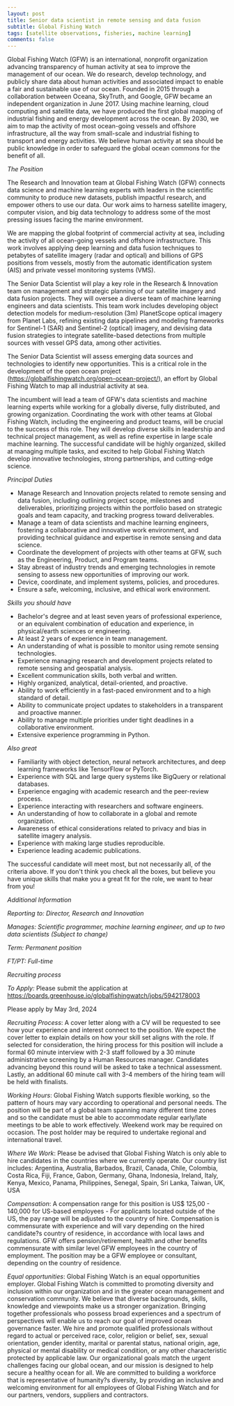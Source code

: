 ```yaml
---
layout: post
title: Senior data scientist in remote sensing and data fusion
subtitle: Global Fishing Watch
tags: [satellite observations, fisheries, machine learning]
comments: false
---
```

Global Fishing Watch (GFW) is an international, nonprofit organization
advancing transparency of human activity at sea to improve the management
of our ocean. We do research, develop technology, and publicly share data
about human activities and associated impact to enable a fair and
sustainable use of our ocean. Founded in 2015 through a collaboration
between Oceana, SkyTruth, and Google, GFW became an independent
organization in June 2017. Using machine learning, cloud computing and
satellite data, we have produced the first global mapping of industrial
fishing and energy development across the ocean. By 2030, we aim to map the
activity of most ocean-going vessels and offshore infrastructure, all the
way from small-scale and industrial fishing to transport and energy
activities. We believe human activity at sea should be public knowledge in
order to safeguard the global ocean commons for the benefit of all.

*The Position*

The Research and Innovation team at Global Fishing Watch (GFW) connects
data science and machine learning experts with leaders in the scientific
community to produce new datasets, publish impactful research, and empower
others to use our data. Our work aims to harness satellite imagery,
computer vision, and big data technology to address some of the most
pressing issues facing the marine environment.

We are mapping the global footprint of commercial activity at sea,
including the activity of all ocean-going vessels and offshore
infrastructure. This work involves applying deep learning and data fusion
techniques to petabytes of satellite imagery (radar and optical) and
billions of GPS positions from vessels, mostly from the automatic
identification system (AIS) and private vessel monitoring systems (VMS).

The Senior Data Scientist will play a key role in the Research & Innovation
team on management and strategic planning of our satellite imagery and data
fusion projects. They will oversee a diverse team of machine learning
engineers and data scientists. This team work includes developing object
detection models for medium-resolution (3m) PlanetScope optical imagery
from Planet Labs, refining existing data pipelines and modeling frameworks
for Sentinel-1 (SAR) and Sentinel-2 (optical) imagery, and devising data
fusion strategies to integrate satellite-based detections from multiple
sources with vessel GPS data, among other activities.

The Senior Data Scientist  will assess emerging data sources and
technologies to identify new opportunities. This is a critical role in the
development of the open ocean project
(https://globalfishingwatch.org/open-ocean-project/), an effort by Global
Fishing Watch to map all industrial activity at sea.

The incumbent will lead a team of GFW's data scientists and machine
learning experts while working for a globally diverse, fully distributed,
and growing organization. Coordinating the work with other teams at Global
Fishing Watch, including the engineering and product teams, will be crucial
to the success of this role. They will develop diverse skills in leadership
and technical project management, as well as refine expertise in large
scale machine learning. The successful candidate will be highly organized,
skilled at managing multiple tasks, and excited to help Global Fishing
Watch develop innovative technologies, strong partnerships, and
cutting-edge science.

*Principal Duties*

   - Manage Research and Innovation projects related to remote sensing and
   data fusion, including outlining project scope, milestones and
   deliverables, prioritizing projects within the portfolio based on strategic
   goals and team capacity, and tracking progress toward deliverables.
   - Manage a team of data scientists and machine learning engineers,
   fostering a collaborative and innovative work environment, and providing
   technical guidance and expertise in remote sensing and data science.
   - Coordinate the development of projects with other teams at GFW, such
   as the Engineering, Product, and Program teams.
   - Stay abreast of industry trends and emerging technologies in remote
   sensing to assess new opportunities of improving our work.
   - Device, coordinate, and implement systems, policies, and procedures.
   - Ensure a safe, welcoming, inclusive, and ethical work environment.

*Skills you should have*

   - Bachelor's degree and at least seven years of professional experience,
   or an equivalent combination of education and experience, in physical/earth
   sciences or engineering.
   - At least 2 years of experience in team management.
   - An understanding of what is possible to monitor using remote sensing
   technologies.
   - Experience managing research and development projects related to
   remote sensing and geospatial analysis.
   - Excellent communication skills, both verbal and written.
   - Highly organized, analytical, detail-oriented, and proactive.
   - Ability to work efficiently in a fast-paced environment and to a high
   standard of detail.
   - Ability to communicate project updates to stakeholders in a
   transparent and proactive manner.
   - Ability to manage multiple priorities under tight deadlines in a
   collaborative environment.
   - Extensive experience programming in Python.

*Also great*

   - Familiarity with object detection, neural network architectures, and
   deep learning frameworks like TensorFlow or PyTorch.
   - Experience with SQL and large query systems like BigQuery or
   relational databases.
   - Experience engaging with academic research and the peer-review process.
   - Experience interacting with researchers and software engineers.
   - An understanding of how to collaborate in a global and remote
   organization.
   - Awareness of ethical considerations related to privacy and bias in
   satellite imagery analysis.
   - Experience with making large studies reproducible.
   - Experience leading academic publications.

The successful candidate will meet most, but not necessarily all, of the
criteria above. If you don't think you check all the boxes, but believe you
have unique skills that make you a great fit for the role, we want to hear
from you!

*Additional Information*

*Reporting to: Director, Research and Innovation*

*Manages: Scientific programmer, machine learning engineer, and up to two
data scientists (Subject to change)*

*Term: Permanent position*

*FT/PT: Full-time*

*Recruiting process*

*To Apply:* Please submit the application at
https://boards.greenhouse.io/globalfishingwatch/jobs/5942178003

Please apply by May 3rd, 2024

*Recruiting Process*: A cover letter along with a CV will be requested to
see how your experience and interest connect to the position. We expect the
cover letter to explain details on how your skill set aligns with the
role. If selected for consideration, the hiring process for this position
will include a formal 60 minute interview with 2-3 staff followed by a 30
minute administrative screening by a Human Resources manager. Candidates
advancing beyond this round will be asked to take a technical assessment.
Lastly, an additional 60 minute call with 3-4 members of the hiring team
will be held with finalists.

*Working Hours*: Global Fishing Watch supports flexible working, so the
pattern of hours may vary according to operational and personal needs. The
position will be part of a global team spanning many different time zones
and so the candidate must be able to accommodate regular early/late
meetings to be able to work effectively. Weekend work may be required on
occasion. The post holder may be required to undertake regional and
international travel.

*Where We Work*: Please be advised that Global Fishing Watch is only able to
hire candidates in the countries where we currently operate. Our country
list includes: Argentina, Australia, Barbados, Brazil, Canada, Chile,
Colombia, Costa Rica, Fiji, France, Gabon, Germany, Ghana, Indonesia,
Ireland, Italy, Kenya, Mexico, Panama, Philippines, Senegal, Spain, Sri
Lanka, Taiwan, UK, USA

*Compensation*: A compensation range for this position is US$ 125,00 -
140,000 for US-based employees - For applicants located outside of the US,
the pay range will be adjusted to the country of hire. Compensation is
commensurate with experience and will vary depending on the hired
candidate?s country of residence, in accordance with local laws and
regulations. GFW offers pension/retirement, health and other benefits
commensurate with similar level GFW employees in the country of employment.
The position may be a GFW employee or consultant, depending on the country
of residence.

*Equal opportunities*: Global Fishing Watch is an equal opportunities
employer. Global Fishing Watch is committed to promoting diversity and
inclusion within our organization and in the greater ocean management and
conservation community. We believe that diverse backgrounds, skills,
knowledge and viewpoints make us a stronger organization. Bringing together
professionals who possess broad experiences and a spectrum of perspectives
will enable us to reach our goal of improved ocean governance faster. We
hire and promote qualified professionals without regard to actual or
perceived race, color, religion or belief, sex, sexual orientation, gender
identity, marital or parental status, national origin, age, physical or
mental disability or medical condition, or any other characteristic
protected by applicable law. Our organizational goals match the urgent
challenges facing our global ocean, and our mission is designed to help
secure a healthy ocean for all. We are committed to building a workforce
that is representative of humanity?s diversity, by providing an inclusive
and welcoming environment for all employees of Global Fishing Watch and for
our partners, vendors, suppliers and contractors.
